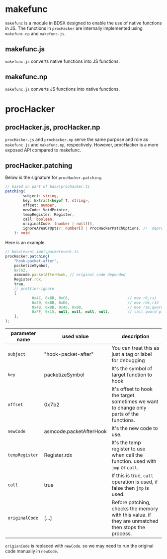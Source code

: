 # makefunc

`makefunc` is a module in BDSX designed to enable the use of native functions in JS. The functions in `procHacker` are internally implemented using `makefunc.np` and `makefunc.js`.

## makefunc.js

`makefunc.js` converts native functions into JS functions.

## makefunc.np

`makefunc.js` converts JS functions into native functions.

# procHacker

## procHacker.js, procHacker.np

`procHacker.js` and `procHacker.np` serve the same purpose and role as `makefunc.js` and `makefunc.np`, respectively. However, procHacker is a more exposed API compared to makefunc.

## procHacker.patching

Below is the signature for `procHacker.patching`.

```ts
// based on part of bdsx\prochacker.ts
patching(
        subject: string,
        key: Extract<keyof T, string>,
        offset: number,
        newCode: VoidPointer,
        tempRegister: Register,
        call: boolean,
        originalCode: (number | null)[],
        ignoreAreaOrOpts?: number[] | ProcHackerPatchOptions, //  deprecated
    ): void
```

Here is an example.

```ts
// bdsx\event_impl\packetevent.ts
procHacker.patching(
    "hook-packet-after",
    packetizeSymbol,
    0x7b2,
    asmcode.packetAfterHook, // original code depended
    Register.rdx,
    true,
    // prettier-ignore
    [
            0x4C, 0x8B, 0xC6,                          // mov r8,rsi
            0x49, 0x8B, 0xD6,                          // mov rdx,r14
            0x48, 0x8B, 0x40, 0x08,                    // mov rax,qword ptr ds:[rax+8]
            0xFF, 0x15, null, null, null, null,        // call qword ptr ds:[<__guard_dispatch_icall_fptr>]
    ],
);
```

| parameter name | used value              | description                                                                                       |
| -------------- | ----------------------- | ------------------------------------------------------------------------------------------------- |
| `subject`      | "hook-packet-after"     | You can treat this as just a tag or label for debugging                                           |
| `key`          | packetizeSymbol         | It's the symbol of target function to hook                                                        |
| `offset`       | 0x7b2                   | It's offset to hook the target. sometimes we want to change only parts of the functions.          |
| `newCode`      | asmcode.packetAfterHook | It's the new code to use.                                                                         |
| `tempRegister` | Register.rdx            | It's the temp register to use when call the function. used with `jmp` or `call`.                  |
| `call`         | true                    | If this is true, `call` operation is used, if false then `jmp` is used.                           |
| `originalCode` | [...]                   | Before patching, checks the memory with this value. if they are unmatched then stops the process. |

`origianCode` is replaced with `newCode`. so we may need to run the original code manually in `newCode`.

